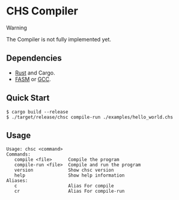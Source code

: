 # CHS Compiler

> [!WARNING]
> The Compiler is not fully implemented yet.

## Dependencies

- [Rust](https://www.rust-lang.org/) and Cargo.
- [FASM](https://flatassembler.net/) or [GCC](https://gcc.gnu.org/).

## Quick Start

```console
$ cargo build --release
$ ./target/release/chsc compile-run ./examples/hello_world.chs
```

## Usage

```console
Usage: chsc <command>
Commands:
   compile <file>      Compile the program
   compile-run <file>  Compile and run the program
   version             Show chsc version
   help                Show help information
Aliases:
   c                   Alias For compile
   cr                  Alias For compile-run
```
